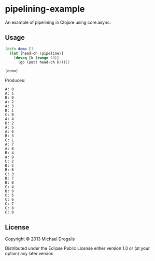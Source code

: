 # pipelining-example

An example of pipelining in Clojure using core.async.

## Usage

```clojure
(defn demo []
  (let [head-ch (pipeline)]
    (doseq [k (range 10)]
      (go (put! head-ch k)))))

(demo)
```

Produces:

```
A: 0
A: 1
B: 0
A: 2
A: 3
B: 1
C: 0
A: 4
B: 2
A: 5
A: 6
B: 3
C: 1
A: 7
A: 8
B: 4
A: 9
C: 2
B: 5
B: 6
C: 3
B: 7
B: 8
C: 4
B: 9
C: 5
C: 6
C: 7
C: 8
C: 9
```

## License

Copyright © 2013 Michael Drogalis

Distributed under the Eclipse Public License either version 1.0 or (at
your option) any later version.
